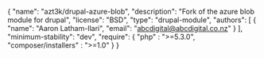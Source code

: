 {
    "name": "azt3k/drupal-azure-blob",
    "description": "Fork of the azure blob module for drupal",
    "license": "BSD",
    "type": "drupal-module",
    "authors": [
        {
            "name": "Aaron Latham-Ilari",
            "email": "abcdigital@abcdigital.co.nz"
        }
    ],
    "minimum-stability": "dev",
    "require": {
        "php" : ">=5.3.0",
        "composer/installers" : ">=1.0"
    }
}